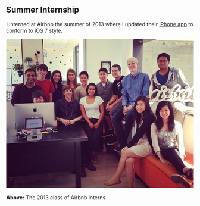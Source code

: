 ## Summer Internship

I interned at Airbnb the summer of 2013 where I updated their [iPhone app](itms-apps://itunes.apple.com/app/airbnb/id401626263) to conform to iOS 7 style.

![Airbnb Interns](Airbnb.jpg)

**Above:** The 2013 class of Airbnb interns
